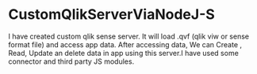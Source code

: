 # CustomQlikServerViaNodeJ-S
I have created custom qlik sense server. It will load .qvf (qlik viw or sense format file) and access app data. After accessing data, We can Create , Read, Update an delete data in app using this server.I  have used some connector and third party JS modules.

